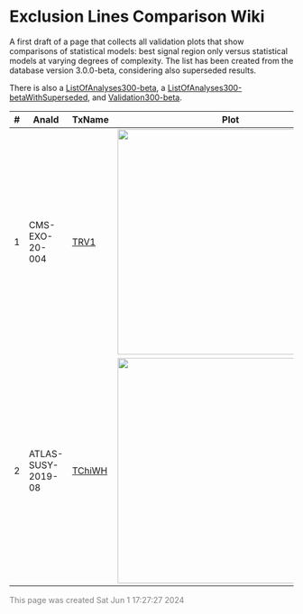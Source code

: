 # Exclusion Lines Comparison Wiki
A first draft of a page that collects all validation plots that show comparisons of statistical models:
best signal region only versus statistical models at varying degrees of complexity.
The list has been created from the database version 3.0.0-beta, considering also superseded results.

There is also a [ListOfAnalyses300-beta](https://smodels.github.io/docs/ListOfAnalyses300-beta), a [ListOfAnalyses300-betaWithSuperseded](https://smodels.github.io/docs/ListOfAnalyses300-betaWithSuperseded), and [Validation300-beta](Validation300-beta).

| **#** | **AnaId** | **TxName** | **Plot** |
| ----- | --------- | ---------- | -------- |
| 1 | CMS-EXO-20-004 | <a href='https://smodels.github.io/docs/SmsDictionary300-beta#TRV1'>TRV1</a> | <a href="https://smodels.github.io/validation/300-beta/13TeV/CMS/CMS-EXO-20-004-eff/validation/TRV1_x_y_y_obs.png"><img width="400px" src="https://smodels.github.io/validation/300-beta/13TeV/CMS/CMS-EXO-20-004-eff/validation/TRV1_x_y_y_obs.png?1717255647.6550472" /></a>
| 2 | ATLAS-SUSY-2019-08 | <a href='https://smodels.github.io/docs/SmsDictionary300-beta#TChiWH'>TChiWH</a> | <a href="https://smodels.github.io/validation/300-beta/13TeV/ATLAS/ATLAS-SUSY-2019-08-eff/validation/TChiWH_x_y_x_y_obs.png"><img width="400px" src="https://smodels.github.io/validation/300-beta/13TeV/ATLAS/ATLAS-SUSY-2019-08-eff/validation/TChiWH_x_y_x_y_obs.png?1717255647.6550472" /></a>

<font color='grey'>This page was created Sat Jun  1 17:27:27 2024</font>
